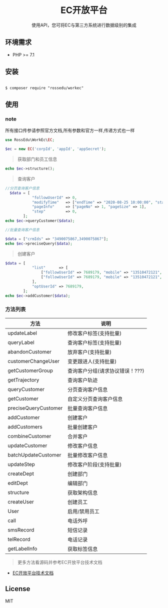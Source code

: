 <h1 align="center">EC开放平台</h1>

<p align="center">使用API，您可将EC与第三方系统进行数据级别的集成</p>

## 环境需求

- PHP >= 7.1

## 安装

```shell

$ composer require "rossedu/workec"

```

## 使用
### note
所有接口传参请参照官方文档,所有参数和官方一样,传递方式也一样

```php
use RossEdu\WorkEc\EC;

$ec = new EC('corpId', 'appId', 'appSecret');
```

> 获取部门和员工信息

```php
echo $ec->structure();
```

> 查询客户

```php
//分页查询客户信息
  $data = [
            "followUserId" => 0,
            "modifyTime"   => ["endTime" => "2020-08-25 10:00:00", "startTime" => "2020-08-25 00:00:00"],
            "pageInfo"     => ["pageNo" => 1, "pageSize" => 1],
            "step"         => 0,
        ];
echo $ec->queryCustomer($data);

//批量查询客户信息

$data = ["crmIds" => "3490075867,3490075867"];
echo $ec->preciseQuery($data);
```

> 创建客户

```php
$data = [
            "list"      => [
                ["followUserId" => 7689179, "mobile" => "13510472121", "name" => "shicy-test-002"],
                ["followUserId" => 7689179, "mobile" => "13510472121", "name" => "shicy-test-003"],
            ],
            "optUserId" => 7689179,
        ];
echo $ec->addCustomer($data);

```


### 方法列表

| 方法 | 说明 |
| ---- | ---- |
| updateLabel | 修改客户标签(支持批量) |
| queryLabel | 查询客户标签(支持批量) |
| abandonCustomer | 放弃客户(支持批量) |
| customerChangeUser | 变更跟进人(支持批量) |
| getCustomerGroup | 查询客户分组(请求协议错误！???) |
| getTrajectory | 查询客户轨迹 |
| queryCustomer | 分页查询客户信息 |
| getCustomer | 自定义分页查询客户信息 |
| preciseQueryCustomer | 批量查询客户信息 |
| addCustomer | 创建客户 |
| addCustomers | 批量创建客户 |
| combineCustomer | 合并客户 |
| updateCustomer | 修改客户信息 |
| batchUpdateCustomer | 批量修改客户信息 |
| updateStep | 修改客户阶段(支持批量) |
| createDept | 创建部门 |
| editDept | 编辑部门 |
| structure | 获取架构信息 |
| createUser | 创建员工 |
| User | 启用/禁用员工 |
| call | 电话外呼 |
| smsRecord | 短信记录 |
| telRecord | 电话记录 |
| getLabelInfo | 获取标签信息 |

> 更多方法看源码并参考EC开放平台技术文档

- [EC开放平台技术文档](https://open.workec.com/newdoc/)

## License

MIT
